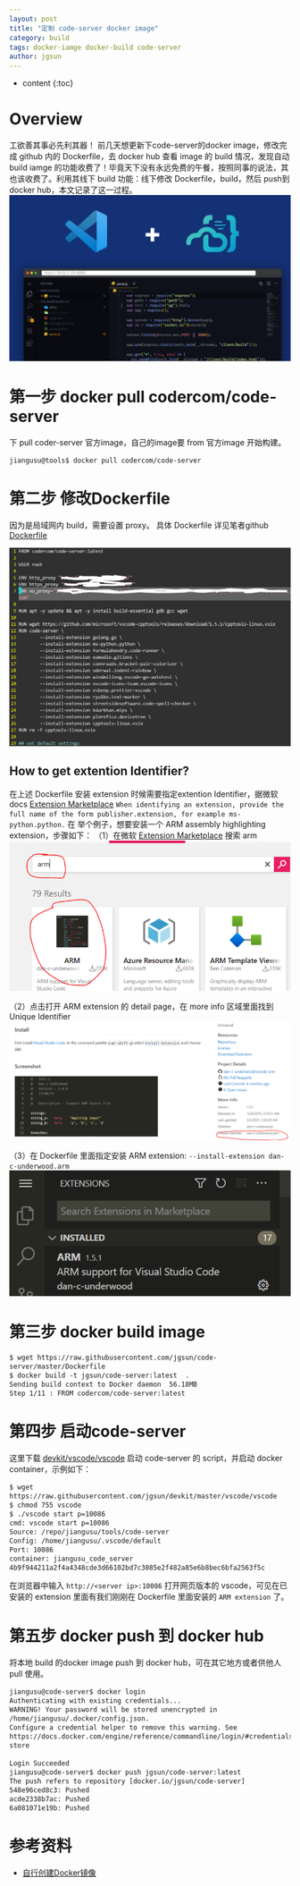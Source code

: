 ```yaml
---
layout: post
title: "定制 code-server docker image"
category: build
tags: docker-iamge docker-build code-server
author: jgsun
---
```


* content
{:toc}

# Overview

工欲善其事必先利其器！
前几天想更新下code-server的docker image，修改完成 github 内的 Dockerfile，去 docker hub 查看 image 的 build 情况，发现自动 build iamge 的功能收费了！毕竟天下没有永远免费的午餐，按照同事的说法，其也该收费了。利用其线下 build 功能：线下修改 Dockerfile，build，然后 push到 docker hub，本文记录了这一过程。
![image](/images/posts/code-server/code-server-logo.png)































# 第一步 docker pull codercom/code-server
下 pull coder-server 官方image，自己的image要 from 官方image 开始构建。

    jiangusu@tools$ docker pull codercom/code-server

# 第二步 修改Dockerfile
因为是局域网内 build，需要设置 proxy。
具体 Dockerfile 详见笔者github [Dockerfile](https://github.com/jgsun/code-server/blob/master/Dockerfile)

![image](/images/posts/code-server/dockerfile.png)

## How to get extention Identifier?
在上述 Dockerfile 安装 extension 时候需要指定extention Identifier，据微软docs [Extension Marketplace]() `When identifying an extension, provide the full name of the form publisher.extension, for example ms-python.python.` 在 
举个例子，想要安装一个 ARM assembly highlighting extension，步骤如下：
（1）在微软 [Extension Marketplace](https://marketplace.visualstudio.com/vscode) 搜索 arm
![image](/images/posts/code-server/extension-search.png)


（2）点击打开 ARM extension 的 detail page，在 more info 区域里面找到 Unique Identifier
![image](/images/posts/code-server/extension-id.png)

（3）在 Dockerfile 里面指定安装 ARM extension: `--install-extension dan-c-underwood.arm`
![image](/images/posts/code-server/extension-installed.png)


# 第三步 docker build image
    
    $ wget https://raw.githubusercontent.com/jgsun/code-server/master/Dockerfile
    $ docker build -t jgsun/code-server:latest  .
    Sending build context to Docker daemon  56.18MB
    Step 1/11 : FROM codercom/code-server:latest

# 第四步 启动code-server
这里下载 [devkit/vscode/vscode](https://raw.githubusercontent.com/jgsun/devkit/master/vscode/vscode) 启动 code-server 的 script，并启动 docker container，示例如下：

    $ wget https://raw.githubusercontent.com/jgsun/devkit/master/vscode/vscode
    $ chmod 755 vscode
    $ ./vscode start p=10086
    cmd: vscode start p=10086
    Source: /repo/jiangusu/tools/code-server
    Config: /home/jiangusu/.vscode/default
    Port: 10086
    container: jiangusu_code_server
    4b9f944211a2f4a4348cde3d66102bd7c3085e2f482a85e6b8bec6bfa2563f5c

在浏览器中输入 `http://<server ip>:10086` 打开网页版本的 vscode，可见在已安装的 extension 里面有我们刚刚在 Dockerfile 里面安装的 `ARM extension` 了。

# 第五步 docker push 到 docker hub
将本地 build 的docker image push 到 docker hub，可在其它地方或者供他人 pull 使用。

    jiangusu@code-server$ docker login
    Authenticating with existing credentials...
    WARNING! Your password will be stored unencrypted in /home/jiangusu/.docker/config.json.
    Configure a credential helper to remove this warning. See
    https://docs.docker.com/engine/reference/commandline/login/#credentials-store

    Login Succeeded
    jiangusu@code-server$ docker push jgsun/code-server:latest
    The push refers to repository [docker.io/jgsun/code-server]
    548e96ced8c3: Pushed 
    acde2338b7ac: Pushed 
    6a081071e19b: Pushed 

# 参考资料
* [自行创建Docker镜像](https://nekiglacier.top/2020/10/21/%E8%87%AA%E8%A1%8C%E5%88%9B%E5%BB%BADocker%E9%95%9C%E5%83%8F/)